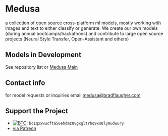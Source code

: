 # Medusa

a collection of open source cross-platform ml models, mostly working with images and text to either classify or generate. We create our own models (during annual bootcamps/hackathons) and contribute to large open source projects (Neural Style Transfer, Open-Assistant and others)

## Models in Development

See repository list or [Medusa Main](https://github.com/Medusa-ML/medusa)

## Contact info

for model requests or inquiries email [medusa@bradflaugher.com](medusa@bradflaugher.com)

## Support the Project

* [![BTC](https://img.shields.io/badge/-Bitcoin-5b5b5b?logo=bitcoin)](https://explorer.btc.com/btc/address/bc1qxxwucfta56ehdmz0vgxgltrhq9xs8lymudwury): `bc1qxxwucfta56ehdmz0vgxgltrhq9xs8lymudwury`
* [via Patreon](https://www.patreon.com/bradflaugher)
